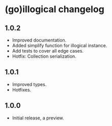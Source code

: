 # (go)illogical changelog

## 1.0.2

- Improved documentation.
- Added simplify function for illogical instance.
- Add tests to cover all edge cases.
- Hotfix: Collection serialization.

## 1.0.1

- Improved types.
- Hotfixes.

## 1.0.0

- Initial release, a preview.
